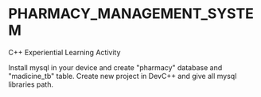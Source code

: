 # PHARMACY_MANAGEMENT_SYSTEM
 C++ Experiential Learning Activity
 
 Install mysql in your device and create "pharmacy" database and "madicine_tb" table.
 Create new project in DevC++ and give all mysql libraries path.
